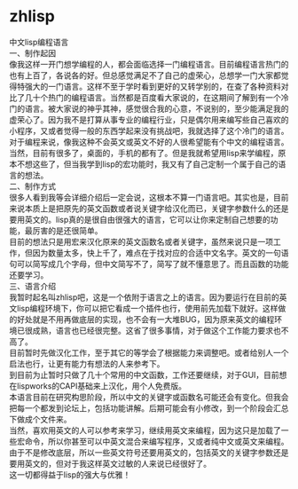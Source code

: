 # zhlisp
中文lisp编程语言  
一、制作起因  
像我这样一开门想学编程的人，都会面临选择一门编程语言。目前编程语言热门的也有上百了，各说各的好。但总感觉满足不了自己的虚荣心，总想学一门大家都觉得特强大的一门语言。这样不至于学时看到更好的又转学别的，在查了各种资料对比了几十个热门的编程语言。当然都是百度看大家说的，在这期间了解到有一个冷门的语言。被大家说的神乎其神，感觉很合我的心意，不说别的，至少能满足我的虚荣心了。因为我不是打算从事专业的编程行业，只是偶尔用来编写些自己喜欢的小程序，又或者觉得一般的东西学起来没有挑战吧，我就选择了这个冷门的语言。  
对于编程来说，像我这种不会英文或英文不好的人很希望能有个中文的编程语言。当然，目前有很多了，桌面的，手机的都有了。但是我就希望用lisp来学编程，原本不想这些了，但当我学到lisp的宏功能时，我又有了自己定制一个属于自己的语言的想法。  
二、制作方式  
很多人看到我等会详细介绍后一定会说，这根本不算一门语言吧。其实也是，目前来说本质上是把原先的英文函数或者说关键字给汉化而已，关键字参数什么的还是要用英文的。lisp真的是很自由很强大的语言，它可以让你来定制自己想要的功能，最厉害的是还很简单。  
目前的想法只是用宏来汉化原来的英文函数名或者关键字，虽然来说只是一项工作，但因为数量太多，快上千了，难点在于找对应的合适中文名字。英文的一句语句可以简写成几个字母，但中文简写不了，简写了就不懂意思了。而且函数的功能还要学习。  
三、语言介绍  
我暂时起名叫zhlisp吧，这是一个依附于语言之上的语言。因为要运行在目前的英文lisp编程环境下，你可以把它看成一个插件也行，使用前先加载下就好。这样做的好处就是不用再做底层的实现，也不会有一大堆BUG，因为原来英文的编程环境已很成熟，语言也已经很完整。这省了很多事情，对于做这个工作能力要求也不高了。  
目前暂时先做汉化工作，至于其它的等学会了根据能力来调整吧。或者给别人一个启法也行，让更有能力有想法的人来参考下。  
到目前为止暂时只做了几十个常用的中文函数，工作还要继续，对于GUI，目前想在lispworks的CAPI基础来上汉化，用个人免费版。  
本语言目前在研究构思阶段，所以中文的关键字或函数名可能还会有变化。但我会把每一个都发到论坛上，包括功能讲解。后期可能会有小修改，到一个阶段会汇总下做成个文件来。  
当然，喜欢用英文的人可以参考来学习，继续用英文来编程，因为这只是加载了一些宏命令，所以你甚至可以中英文混合来编写程序，又或者纯中文或英文来编程。  
由于不是修改底层，所以一些英文符号还要用英文的，包括英文的关键字参数还是要用英文的，但对于我这样英文过敏的人来说已经很好了。  
这一切都得益于lisp的强大与优雅！  
